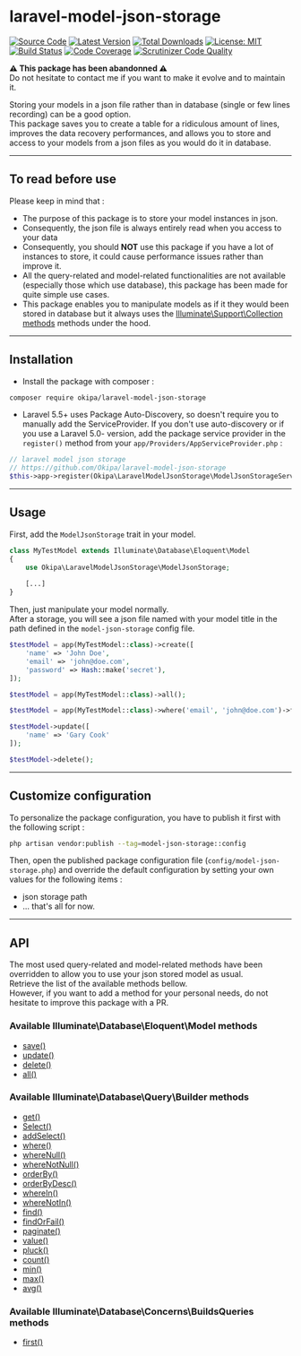# laravel-model-json-storage

[![Source Code](https://img.shields.io/badge/source-okipa/laravel--model--json--storage-blue.svg)](https://github.com/Okipa/laravel-model-json-storage)
[![Latest Version](https://img.shields.io/github/release/okipa/laravel-model-json-storage.svg?style=flat-square)](https://github.com/Okipa/laravel-model-json-storage/releases)
[![Total Downloads](https://img.shields.io/packagist/dt/okipa/laravel-model-json-storage.svg?style=flat-square)](https://packagist.org/packages/okipa/laravel-model-json-storage)
[![License: MIT](https://img.shields.io/badge/License-MIT-blue.svg)](https://opensource.org/licenses/MIT)
[![Build Status](https://scrutinizer-ci.com/g/Okipa/laravel-model-json-storage/badges/build.png?b=master)](https://scrutinizer-ci.com/g/Okipa/laravel-model-json-storage/build-status/master)
[![Code Coverage](https://scrutinizer-ci.com/g/Okipa/laravel-model-json-storage/badges/coverage.png?b=master)](https://scrutinizer-ci.com/g/Okipa/laravel-model-json-storage/?branch=master)
[![Scrutinizer Code Quality](https://scrutinizer-ci.com/g/Okipa/laravel-model-json-storage/badges/quality-score.png?b=master)](https://scrutinizer-ci.com/g/Okipa/laravel-model-json-storage/?branch=master)

**:warning: This package has been abandonned :warning:**  
Do not hesitate to contact me if you want to make it evolve and to maintain it.

Storing your models in a json file rather than in database (single or few lines recording) can be a good option.  
This package saves you to create a table for a ridiculous amount of lines, improves the data recovery performances, and allows you to store and access to your models from a json files as you would do it in database.

------------------------------------------------------------------------------------------------------------------------

## To read before use
Please keep in mind that :
- The purpose of this package is to store your model instances in json.  
- Consequently, the json file is always entirely read when you access to your data
- Consequently, you should **NOT** use this package if you have a lot of instances to store, it could cause performance issues rather than improve it.
- All the query-related and model-related functionalities are not available (especially those which use database), this package has been made for quite simple use cases.
- This package enables you to manipulate models as if it they would been stored in database but it always uses the [Illuminate\Support\Collection methods](https://laravel.com/docs/5.4/collections) methods under the hood.

------------------------------------------------------------------------------------------------------------------------

## Installation
- Install the package with composer :
```bash
composer require okipa/laravel-model-json-storage
```

- Laravel 5.5+ uses Package Auto-Discovery, so doesn't require you to manually add the ServiceProvider.
If you don't use auto-discovery or if you use a Laravel 5.0- version, add the package service provider in the `register()` method from your `app/Providers/AppServiceProvider.php` :
```php
// laravel model json storage
// https://github.com/Okipa/laravel-model-json-storage
$this->app->register(Okipa\LaravelModelJsonStorage\ModelJsonStorageServiceProvider::class);
```

------------------------------------------------------------------------------------------------------------------------

## Usage
First, add the `ModelJsonStorage` trait in your model.

```php
class MyTestModel extends Illuminate\Database\Eloquent\Model
{
    use Okipa\LaravelModelJsonStorage\ModelJsonStorage;
    
    [...]
}
```

Then, just manipulate your model normally.  
After a storage, you will see a json file named with your model title in the path defined in the `model-json-storage` config file.

```php
$testModel = app(MyTestModel::class)->create([
    'name' => 'John Doe',
    'email' => 'john@doe.com',
    'password' => Hash::make('secret'),
]);
```

```php
$testModel = app(MyTestModel::class)->all();
```

```php
$testModel = app(MyTestModel::class)->where('email', 'john@doe.com')->first();
```

```php
$testModel->update([
    'name' => 'Gary Cook'
]);
```

```php
$testModel->delete();
```

------------------------------------------------------------------------------------------------------------------------

## Customize configuration
To personalize the package configuration, you have to publish it first with the following script :
```bash
php artisan vendor:publish --tag=model-json-storage::config
```
Then, open the published package configuration file (`config/model-json-storage.php`) and override the default configuration by setting your own values for the following items :
- json storage path
- ... that's all for now.

------------------------------------------------------------------------------------------------------------------------

## API
The most used query-related and model-related methods have been overridden to allow you to use your json stored model as usual.  
Retrieve the list of the available methods bellow.  
However, if you want to add a method for your personal needs, do not hesitate to improve this package with a PR.

### Available Illuminate\Database\Eloquent\Model methods
- [save()](https://laravel.com/api/5.0/Illuminate/Database/Eloquent/Model.html#method_save)
- [update()](https://laravel.com/api/5.0/Illuminate/Database/Eloquent/Model.html#method_update)
- [delete()](https://laravel.com/api/5.0/Illuminate/Database/Eloquent/Model.html#method_delete)
- [all()](https://laravel.com/api/5.0/Illuminate/Database/Eloquent/Model.html#method_all)

### Available Illuminate\Database\Query\Builder methods
- [get()](https://laravel.com/api/5.0/Illuminate/Database/Query/Builder.html#method_get)
- [Select()](https://laravel.com/api/5.0/Illuminate/Database/Query/Builder.html#method_select)
- [addSelect()](https://laravel.com/api/5.0/Illuminate/Database/Query/Builder.html#method_addSelect)
- [where()](https://laravel.com/api/5.0/Illuminate/Database/Query/Builder.html#method_where)
- [whereNull()](https://laravel.com/api/5.0/Illuminate/Database/Query/Builder.html#method_whereNull)
- [whereNotNull()](https://laravel.com/api/5.0/Illuminate/Database/Query/Builder.html#method_whereNotNull)
- [orderBy()](https://laravel.com/api/5.0/Illuminate/Database/Query/Builder.html#method_orderBy)
- [orderByDesc()](https://laravel.com/api/5.0/Illuminate/Database/Query/Builder.html#method_orderByDesc)
- [whereIn()](https://laravel.com/api/5.0/Illuminate/Database/Query/Builder.html#method_whereIn)
- [whereNotIn()](https://laravel.com/api/5.0/Illuminate/Database/Query/Builder.html#method_whereNotIn)
- [find()](https://laravel.com/api/5.0/Illuminate/Database/Query/Builder.html#method_find)
- [findOrFail()](https://laravel.com/api/5.0/Illuminate/Database/Eloquent/Builder.html#method_findOrFail)
- [paginate()](https://laravel.com/api/5.0/Illuminate/Database/Query/Builder.html#method_paginate)
- [value()](https://laravel.com/api/5.0/Illuminate/Database/Query/Builder.html#method_value)
- [pluck()](https://laravel.com/api/5.0/Illuminate/Database/Query/Builder.html#method_pluck)
- [count()](https://laravel.com/api/5.0/Illuminate/Database/Query/Builder.html#method_count)
- [min()](https://laravel.com/api/5.0/Illuminate/Database/Query/Builder.html#method_min)
- [max()](https://laravel.com/api/5.0/Illuminate/Database/Query/Builder.html#method_max)
- [avg()](https://laravel.com/api/5.0/Illuminate/Database/Query/Builder.html#method_avg)

### Available Illuminate\Database\Concerns\BuildsQueries methods
- [first()](https://laravel.com/api/5.0/Illuminate/Database/Concerns/BuildsQueries.html#method_first)
